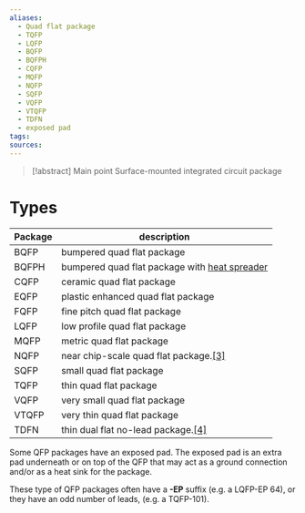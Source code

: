 ```yaml
---
aliases:
  - Quad flat package
  - TQFP
  - LQFP
  - BQFP
  - BQFPH
  - CQFP
  - MQFP
  - NQFP
  - SQFP
  - VQFP
  - VTQFP
  - TDFN
  - exposed pad
tags: 
sources:
---
```

> [!abstract] Main point
>  Surface-mounted integrated circuit package 

# Types

|Package|description|
|---|---|
|BQFP|bumpered quad flat package|
|BQFPH|bumpered quad flat package with [heat spreader](https://en.wikipedia.org/wiki/Heat_spreader "Heat spreader")|
|CQFP|ceramic quad flat package|
|EQFP|plastic enhanced quad flat package|
|FQFP|fine pitch quad flat package|
|LQFP|low profile quad flat package|
|MQFP|metric quad flat package|
|NQFP|near chip-scale quad flat package.[[3]](https://en.wikipedia.org/wiki/Quad_flat_package#cite_note-nqfp-3)|
|SQFP|small quad flat package|
|TQFP|thin quad flat package|
|VQFP|very small quad flat package|
|VTQFP|very thin quad flat package|
|TDFN|thin dual flat no-lead package.[[4]](https://en.wikipedia.org/wiki/Quad_flat_package#cite_note-TDFN-4)|

Some QFP packages have an exposed pad. The exposed pad is an extra pad underneath or on top of the QFP that may act as a ground connection and/or as a heat sink for the package.

These type of QFP packages often have a **-EP** suffix (e.g. a LQFP-EP 64), or they have an odd number of leads, (e.g. a TQFP-101).
